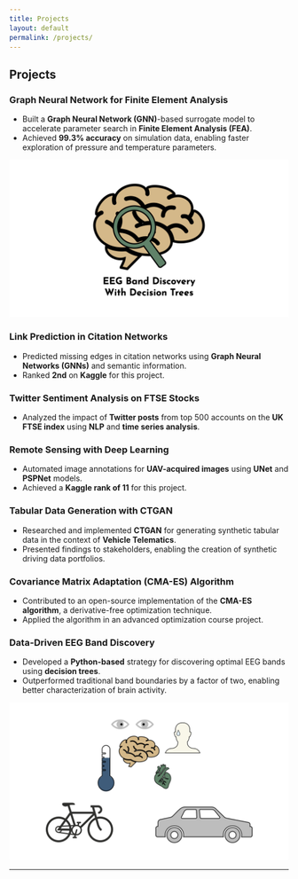 ```yaml
---
title: Projects
layout: default
permalink: /projects/
---
```


## Projects


### **Graph Neural Network for Finite Element Analysis**  
- Built a **Graph Neural Network (GNN)**-based surrogate model to accelerate parameter search in **Finite Element Analysis (FEA)**.  
- Achieved **99.3% accuracy** on simulation data, enabling faster exploration of pressure and temperature parameters.

![EEG Band Discovery](/assets/img/eeg_band_discovery.jpeg)

### **Link Prediction in Citation Networks**  
- Predicted missing edges in citation networks using **Graph Neural Networks (GNNs)** and semantic information.  
- Ranked **2nd** on **Kaggle** for this project.

### **Twitter Sentiment Analysis on FTSE Stocks**  
- Analyzed the impact of **Twitter posts** from top 500 accounts on the **UK FTSE index** using **NLP** and **time series analysis**.

### **Remote Sensing with Deep Learning**  
- Automated image annotations for **UAV-acquired images** using **UNet** and **PSPNet** models.  
- Achieved a **Kaggle rank of 11** for this project.

### **Tabular Data Generation with CTGAN**  
- Researched and implemented **CTGAN** for generating synthetic tabular data in the context of **Vehicle Telematics**.  
- Presented findings to stakeholders, enabling the creation of synthetic driving data portfolios.

### **Covariance Matrix Adaptation (CMA-ES) Algorithm**  
- Contributed to an open-source implementation of the **CMA-ES algorithm**, a derivative-free optimization technique.  
- Applied the algorithm in an advanced optimization course project.

### **Data-Driven EEG Band Discovery**  
- Developed a **Python-based** strategy for discovering optimal EEG bands using **decision trees**.  
- Outperformed traditional band boundaries by a factor of two, enabling better characterization of brain activity.

![Bike Study](/assets/img/bike_study.jpeg)

---

